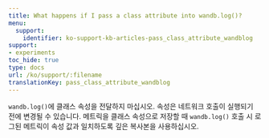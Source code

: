 ```yaml
---
title: What happens if I pass a class attribute into wandb.log()?
menu:
  support:
    identifier: ko-support-kb-articles-pass_class_attribute_wandblog
support:
- experiments
toc_hide: true
type: docs
url: /ko/support/:filename
translationKey: pass_class_attribute_wandblog
---
```

`wandb.log()`에 클래스 속성을 전달하지 마십시오. 속성은 네트워크 호출이 실행되기 전에 변경될 수 있습니다. 메트릭을 클래스 속성으로 저장할 때 `wandb.log()` 호출 시 로그된 메트릭이 속성 값과 일치하도록 깊은 복사본을 사용하십시오.

